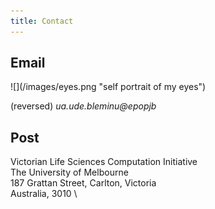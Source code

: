 ```yaml
---
title: Contact
---
```


## Email 

<div class=figure>
![](/images/eyes.png "self portrait of my eyes")
</div>

(reversed) *ua.ude.bleminu@epopjb*

## Post

Victorian Life Sciences Computation Initiative \
The University of Melbourne \
187 Grattan Street, Carlton, Victoria \
Australia, 3010 \
